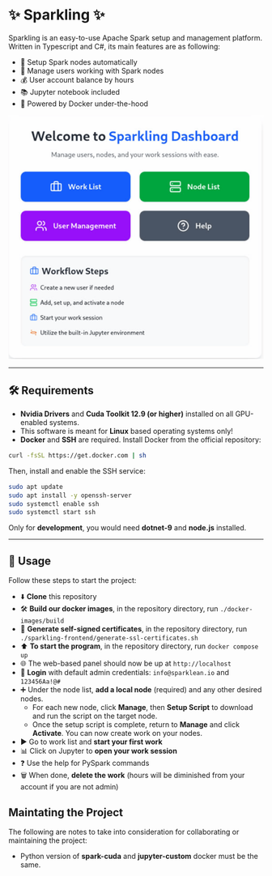 # ✨ Sparkling ✨
Sparkling is an easy-to-use Apache Spark setup and management platform. Written in Typescript and C#, its main features are as following:
*   🚀 Setup Spark nodes automatically
*   👥 Manage users working with Spark nodes
*   💰 User account balance by hours
*   📚 Jupyter notebook included
*   🐳 Powered by Docker under-the-hood

![screenshot](dashboard.png)

---
## 🛠️ Requirements
* **Nvidia Drivers** and **Cuda Toolkit 12.9 (or higher)** installed on all GPU-enabled systems.
* This software is meant for **Linux** based operating systems only!  
* **Docker** and **SSH** are required. Install Docker from the official repository:
```bash
curl -fsSL https://get.docker.com | sh
```
Then, install and enable the SSH service:
```bash
sudo apt update
sudo apt install -y openssh-server
sudo systemctl enable ssh
sudo systemctl start ssh
```

Only for **development**, you would need **dotnet-9** and **node.js** installed.

---

## 🚀 Usage
Follow these steps to start the project:
*   ⬇️ **Clone** this repository
*   🛠️ **Build our docker images**, in the repository directory, run `./docker-images/build`
*   🔐 **Generate self-signed certificates**, in the repository directory, run `./sparkling-frontend/generate-ssl-certificates.sh`
*   ⬆️ **To start the program**, in the repository directory, run `docker compose up`
*   🌐 The web-based panel should now be up at `http://localhost`
*   🔑 **Login** with default admin credentials: `info@sparklean.io` and `123456Aa!@#`
*   ➕ Under the node list, **add a local node** (required) and any other desired nodes.
    * For each new node, click **Manage**, then **Setup Script** to download and run the script on the target node.
    * Once the setup script is complete, return to **Manage** and click **Activate**. You can now create work on your nodes.
*   ▶️ Go to work list and **start your first work**
*   📊 Click on Jupyter to **open your work session**
*   ❓ Use the help for PySpark commands
*   🗑️ When done, **delete the work** (hours will be diminished from your account if you are not admin)

## Maintating the Project
The following are notes to take into consideration for collaborating or maintaining the project:
* Python version of **spark-cuda** and **jupyter-custom** docker must be the same.